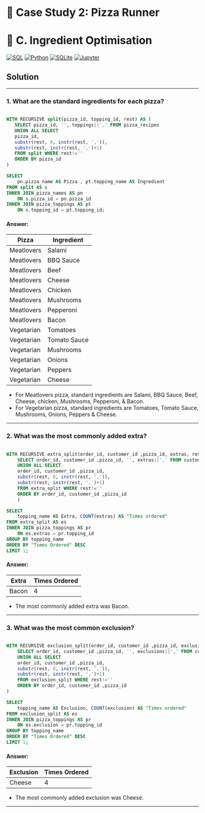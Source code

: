 # 🍜 Case Study 2: Pizza Runner

# 🍝 C. Ingredient Optimisation

<p>
    <a href="#"><img alt="SQL" src="https://img.shields.io/badge/SQL-018bff.svg?&style=for-the-badge&logo=sql&logoColor=white"></a>
    <a href="#"><img alt="Python" src="https://img.shields.io/badge/Python-F02E65?style=for-the-badge&logo=Python&logoColor=white"></a>
    <a href="#"><img alt="SQLite" src="https://img.shields.io/badge/SQLite-311C87?style=for-the-badge&logo=sqlite&logoColor=white"></a>
    <a href="#"><img alt="Jupyter" src="https://img.shields.io/badge/Jupyter-FF6600.svg?&style=for-the-badge&logo=Jupyter&logoColor=white"></a>
</p>

## Solution

***

### 1. What are the standard ingredients for each pizza?

````sql

WITH RECURSIVE split(pizza_id, topping_id, rest) AS (
   SELECT pizza_id, '', toppings||',' FROM pizza_recipes
   UNION ALL SELECT
   pizza_id,
   substr(rest, 0, instr(rest, ',')),
   substr(rest, instr(rest, ',')+1)
   FROM split WHERE rest!=''
   ORDER BY pizza_id
)

SELECT 
    pn.pizza_name AS Pizza , pt.topping_name AS Ingredient
FROM split AS s
INNER JOIN pizza_names AS pn
    ON s.pizza_id = pn.pizza_id
INNER JOIN pizza_toppings AS pt
    ON s.topping_id = pt.topping_id;

````

#### Answer:

|    Pizza   | Ingredient |
| ---------- | ---------- |
| Meatlovers |   Salami   |   
| Meatlovers |  BBQ Sauce |  
| Meatlovers |    Beef    |  
| Meatlovers |   Cheese   |       
| Meatlovers |   Chicken  |  
| Meatlovers | Mushrooms  |  
| Meatlovers |  Pepperoni |  
| Meatlovers |    Bacon   |  
| Vegetarian |  Tomatoes  |     
| Vegetarian |Tomato Sauce|
| Vegetarian |  Mushrooms |
| Vegetarian |   Onions   |
| Vegetarian |  Peppers   |
| Vegetarian |   Cheese   |

- For Meatlovers pizza, standard ingredients are Salami, BBQ Sauce, Beef, Cheese, chicken, Mushrooms, Pepperoni, & Bacon.
- For Vegetarian pizza, standard ingredients are Tomatoes, Tomato Sauce, Mushrooms, Onions, Peppers & Cheese.

***

### 2. What was the most commonly added extra?

````sql

WITH RECURSIVE extra_split(order_id, customer_id ,pizza_id, extras, rest) AS (
    SELECT order_id, customer_id ,pizza_id, '', extras||',' FROM customer_orders
    UNION ALL SELECT
    order_id, customer_id ,pizza_id,
    substr(rest, 0, instr(rest, ',')),
    substr(rest, instr(rest, ',')+1)
    FROM extra_split WHERE rest!=''
    ORDER BY order_id, customer_id ,pizza_id
    )

SELECT 
    topping_name AS Extra, COUNT(extras) AS "Times ordered"
FROM extra_split AS es
INNER JOIN pizza_toppings AS pr
    ON es.extras = pr.topping_id
GROUP BY topping_name
ORDER BY "Times Ordered" DESC
LIMIT 1;


````

#### Answer:

|  Extra  | Times Ordered |
| ------- | ------------- |
|  Bacon  |        4      |


- The most commonly added extra was Bacon.

***

### 3. What was the most common exclusion?

````sql

WITH RECURSIVE exclusion_split(order_id, customer_id ,pizza_id, exclusion, rest) AS (
    SELECT order_id, customer_id ,pizza_id, '', exclusions||',' FROM customer_orders
    UNION ALL SELECT
    order_id, customer_id ,pizza_id,
    substr(rest, 0, instr(rest, ',')),
    substr(rest, instr(rest, ',')+1)
    FROM exclusion_split WHERE rest!=''
    ORDER BY order_id, customer_id ,pizza_id
)

SELECT 
    topping_name AS Exclusion, COUNT(exclusion) AS "Times ordered"
FROM exclusion_split AS es
INNER JOIN pizza_toppings AS pr
    ON es.exclusion = pr.topping_id
GROUP BY topping_name
ORDER BY "Times Ordered" DESC
LIMIT 1;

````

#### Answer:

| Exclusion | Times Ordered |
| --------- | ------------- |
|   Cheese  |        4      |


- The most commonly added exclusion was Cheese.

***


